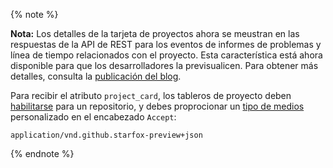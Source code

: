 {% note %}

**Nota:** Los detalles de la tarjeta de proyectos ahora se meustran en las respuestas de la API de REST para los eventos de informes de problemas y línea de tiempo relacionados con el proyecto. Esta característica está ahora disponible para que los desarrolladores la previsualicen. Para obtener más detalles, consulta la [publicación del blog](https://developer.github.com/changes/2018-09-05-project-card-events).

Para recibir el atributo `project_card`, los tableros de proyecto deben [habilitarse](/articles/disabling-project-boards-in-a-repository) para un repositorio, y debes proprocionar un [tipo de medios](/v3/media) personalizado en el encabezado `Accept`:

```
application/vnd.github.starfox-preview+json
```

{% endnote %}
